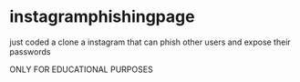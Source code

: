 # instagramphishingpage
just coded a clone a instagram that can phish other users and expose their passwords


ONLY FOR EDUCATIONAL PURPOSES
